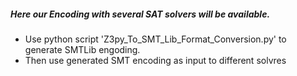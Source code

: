 ##### Here our Encoding with several SAT solvers will be available.
* Use python script 'Z3py_To_SMT_Lib_Format_Conversion.py' to generate SMTLib engoding.
* Then use generated SMT encoding as input to different solvres
